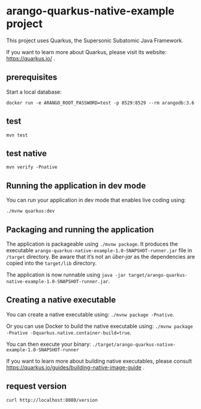 # arango-quarkus-native-example project

This project uses Quarkus, the Supersonic Subatomic Java Framework.

If you want to learn more about Quarkus, please visit its website: https://quarkus.io/ .

## prerequisites

Start a local database:

```shell script
docker run -e ARANGO_ROOT_PASSWORD=test -p 8529:8529 --rm arangodb:3.6
``` 

## test

```shell script
mvn test
```

## test native

```shell script
mvn verify -Pnative
```

## Running the application in dev mode

You can run your application in dev mode that enables live coding using:
```
./mvnw quarkus:dev
```

## Packaging and running the application

The application is packageable using `./mvnw package`.
It produces the executable `arango-quarkus-native-example-1.0-SNAPSHOT-runner.jar` file in `/target` directory.
Be aware that it’s not an _über-jar_ as the dependencies are copied into the `target/lib` directory.

The application is now runnable using `java -jar target/arango-quarkus-native-example-1.0-SNAPSHOT-runner.jar`.

## Creating a native executable

You can create a native executable using: `./mvnw package -Pnative`.

Or you can use Docker to build the native executable using: `./mvnw package -Pnative -Dquarkus.native.container-build=true`.

You can then execute your binary: `./target/arango-quarkus-native-example-1.0-SNAPSHOT-runner`

If you want to learn more about building native executables, please consult https://quarkus.io/guides/building-native-image-guide .


## request version

```shell script
curl http://localhost:8080/version
```
